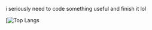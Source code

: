 i seriously need to code something useful and finish it lol

[![Top Langs](https://github-readme-stats.vercel.app/api/top-langs/?username=Kotok7&langs_count=8)